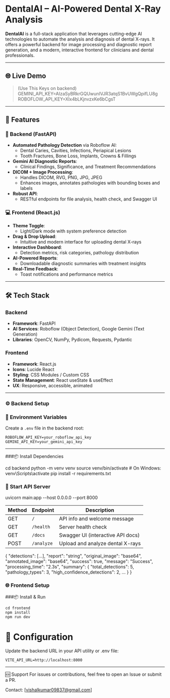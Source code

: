# DentalAI – AI-Powered Dental X-Ray Analysis

**DentalAI** is a full-stack application that leverages cutting-edge AI technologies to automate the analysis and diagnosis of dental X-rays. It offers a powerful backend for image processing and diagnostic report generation, and a modern, interactive frontend for clinicians and dental professionals.

---

## 🌐 Live Demo
> (Use This Keys on backend)
> GEMINI_API_KEY=AIzaSyBRkrGQUwunIVJR3atqS1BvUWgQpifLU8g
>ROBOFLOW_API_KEY=XIx4bLKjnvzxKe6bCgsT


---

## 🧠 Features

### 🔬 Backend (FastAPI)
- **Automated Pathology Detection** via Roboflow AI:
  - Dental Caries, Cavities, Infections, Periapical Lesions
  - Tooth Fractures, Bone Loss, Implants, Crowns & Fillings
- **Gemini AI Diagnostic Reports**:
  - Clinical Findings, Significance, and Treatment Recommendations
- **DICOM + Image Processing**:
  - Handles DICOM, RVG, PNG, JPG, JPEG
  - Enhances images, annotates pathologies with bounding boxes and labels
- **Robust API**:
  - RESTful endpoints for file analysis, health check, and Swagger UI

### 💻 Frontend (React.js)
- **Theme Toggle**:
  - Light/Dark mode with system preference detection
- **Drag & Drop Upload**:
  - Intuitive and modern interface for uploading dental X-rays
- **Interactive Dashboard**:
  - Detection metrics, risk categories, pathology distribution
- **AI-Powered Reports**:
  - Downloadable diagnostic summaries with treatment insights
- **Real-Time Feedback**:
  - Toast notifications and performance metrics

---

## 🛠️ Tech Stack

### Backend
- **Framework**: FastAPI
- **AI Services**: Roboflow (Object Detection), Google Gemini (Text Generation)
- **Libraries**: OpenCV, NumPy, Pydicom, Requests, Pydantic

### Frontend
- **Framework**: React.js
- **Icons**: Lucide React
- **Styling**: CSS Modules / Custom CSS
- **State Management**: React useState & useEffect
- **UX**: Responsive, accessible, animated

---

### ⚙️ Backend Setup

### 🔐 Environment Variables
Create a `.env` file in the backend root:

```env
ROBOFLOW_API_KEY=your_roboflow_api_key
GEMINI_API_KEY=your_gemini_api_key
```
--- 
###📦 Install Dependencies

cd backend
python -m venv venv
source venv/bin/activate  # On Windows: venv\Scripts\activate
pip install -r requirements.txt

### 🚀 Start API Server

uvicorn main:app --host 0.0.0.0 --port 8000

| Method | Endpoint   | Description                       |
| ------ | ---------- | --------------------------------- |
| GET    | `/`        | API info and welcome message      |
| GET    | `/health`  | Server health check               |
| GET    | `/docs`    | Swagger UI (interactive API docs) |
| POST   | `/analyze` | Upload and analyze dental X-rays  |


{
  "detections": [...],
  "report": "string",
  "original_image": "base64",
  "annotated_image": "base64",
  "success": true,
  "message": "Success",
  "processing_time": "2.3s",
  "summary": {
    "total_detections": 5,
    "pathology_types": 3,
    "high_confidence_detections": 2,
    ...
  }
}
### 🌐 Frontend Setup

###📦 Install & Run
```
cd frontend
npm install
npm run dev
```
# 🔑 Configuration
Update the backend URL in your API utility or .env file:
```
VITE_API_URL=http://localhost:8000

```
---
🆘 Support
For issues or contributions, feel free to open an Issue or submit a PR.

Contact: [vishalkumar09837@gmail.com]
